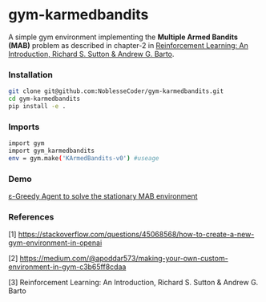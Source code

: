 # gym-karmedbandits
A simple gym environment implementing the **Multiple Armed Bandits (MAB)** problem as described in chapter-2 in  [Reinforcement Learning: An Introduction, Richard S. Sutton & Andrew G. Barto](https://mitpress.mit.edu/books/reinforcement-learning-second-edition).

### Installation

```bash
git clone git@github.com:NoblesseCoder/gym-karmedbandits.git
cd gym-karmedbandits
pip install -e .
```

### Imports

```bash
import gym
import gym_karmedbandits
env = gym.make('KArmedBandits-v0') #useage
```



### Demo

[ε-Greedy Agent to solve the stationary MAB environment ](https://github.com/NoblesseCoder/reinforcei/blob/master/demos/epsilon_greedy_agent_demo.py)

### References

[1] https://stackoverflow.com/questions/45068568/how-to-create-a-new-gym-environment-in-openai

[2] https://medium.com/@apoddar573/making-your-own-custom-environment-in-gym-c3b65ff8cdaa

[3] Reinforcement Learning: An Introduction, Richard S. Sutton & Andrew G. Barto
